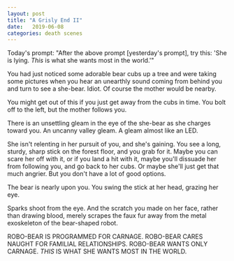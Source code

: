 ```yaml
---
layout: post
title: "A Grisly End II"
date:   2019-06-08
categories: death scenes
---
```

Today's prompt: "After the above prompt [yesterday's prompt], try this: 'She is lying. *This* is what she wants most in the world.'"

You had just noticed some adorable bear cubs up a tree and were taking some pictures when you hear an unearthly sound coming from behind you and turn to see a she-bear. Idiot. Of course the mother would be nearby.

You might get out of this if you just get away from the cubs in time. You bolt off to the left, but the mother follows you.

There is an unsettling gleam in the eye of the she-bear as she charges toward you. An uncanny valley gleam. A gleam almost like an LED.

She isn't relenting in her pursuit of you, and she's gaining. You see a long, sturdy, sharp stick on the forest floor, and you grab for it. Maybe you can scare her off with it, or if you land a hit with it, maybe you'll dissuade her from following you, and go back to her cubs. Or maybe she'll just get that much angrier. But you don't have a lot of good options.

The bear is nearly upon you. You swing the stick at her head, grazing her eye.

Sparks shoot from the eye. And the scratch you made on her face, rather than drawing blood, merely scrapes the faux fur away from the metal exoskeleton of the bear-shaped robot.

ROBO-BEAR IS PROGRAMMED FOR CARNAGE. ROBO-BEAR CARES NAUGHT FOR FAMILIAL RELATIONSHIPS. ROBO-BEAR WANTS ONLY CARNAGE. *THIS* IS WHAT SHE WANTS MOST IN THE WORLD.
